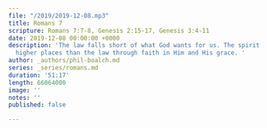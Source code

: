 ```yaml
---
file: "/2019/2019-12-08.mp3"
title: Romans 7
scripture: Romans 7:7-8, Genesis 2:15-17, Genesis 3:4-11
date: 2019-12-08 00:00:00 +0000
description: 'The law falls short of what God wants for us. The spirit takes us to
  higher places than the law through faith in Him and His grace. '
author: _authors/phil-boalch.md
series: _series/romans.md
duration: '51:17'
length: 66064000
image: ''
notes: ''
published: false

---
```

